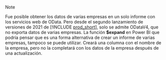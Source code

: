 > [!NOTE]
> Fue posible obtener los datos de varias empresas en un solo informe con los servicios web de OData. Pero desde el segundo lanzamiento de versiones de 2021 de [!INCLUDE [prod_short](prod_short.md)], solo se admite ODataV4, que no exporta datos de varias empresas. La función **$expand** en Power BI que podría pensar que es una forma alternativa de crear un informe de varias empresas, tampoco se puede utilizar. Creará una columna con el nombre de la empresa, pero no la completará con los datos de la empresa después de una actualización.
